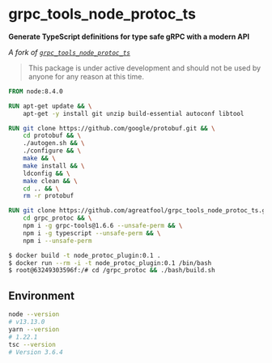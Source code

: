 # grpc_tools_node_protoc_ts

__Generate TypeScript definitions for type safe gRPC with a modern API__

_A fork of [`grpc_tools_node_protoc_ts`](https://github.com/agreatfool/grpc_tools_node_protoc_ts)_

> This package is under active development and should not be used
> by anyone for any reason at this time.

```Dockerfile
FROM node:8.4.0

RUN apt-get update && \
    apt-get -y install git unzip build-essential autoconf libtool

RUN git clone https://github.com/google/protobuf.git && \
    cd protobuf && \
    ./autogen.sh && \
    ./configure && \
    make && \
    make install && \
    ldconfig && \
    make clean && \
    cd .. && \
    rm -r protobuf

RUN git clone https://github.com/agreatfool/grpc_tools_node_protoc_ts.git grpc_protoc && \
    cd grpc_protoc && \
    npm i -g grpc-tools@1.6.6 --unsafe-perm && \
    npm i -g typescript --unsafe-perm && \
    npm i --unsafe-perm
```
```bash
$ docker build -t node_protoc_plugin:0.1 .
$ docker run --rm -i -t node_protoc_plugin:0.1 /bin/bash
$ root@63249303596f:/# cd /grpc_protoc && ./bash/build.sh
```

## Environment
```bash
node --version
# v13.13.0
yarn --version
# 1.22.1
tsc --version
# Version 3.6.4
```
